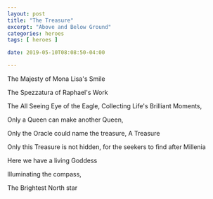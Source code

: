 ```yaml
---
layout: post
title: "The Treasure"
excerpt: "Above and Below Ground"
categories: heroes
tags: [ heroes ]

date: 2019-05-10T08:08:50-04:00

---
```



The Majesty of Mona Lisa's Smile

The Spezzatura of Raphael's Work

The All Seeing Eye of the Eagle, Collecting Life's Brilliant Moments,

Only a Queen can make another Queen,

Only the Oracle could name the treasure, A Treasure

Only this Treasure is not hidden, for the seekers to find  after Millenia

Here we have a living Goddess

Illuminating the compass,

The Brightest North star
